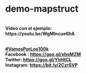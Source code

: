 # demo-mapstruct
<br>
<b>Vídeo con el ejemplo:</b><br>
<b>https://youtu.be/WgMlncue6hA</b><br>
<br>

<b><a href="https://goo.gl/v2Oej4" target="_blank">#VamosPorLos100k</a><b>
<br>
Facebook : https://goo.gl/xhoMZM<br>
Twitter: https://goo.gl/YhHtCL<br>
Instagram: https://bit.ly/2CzrSVP<br>
